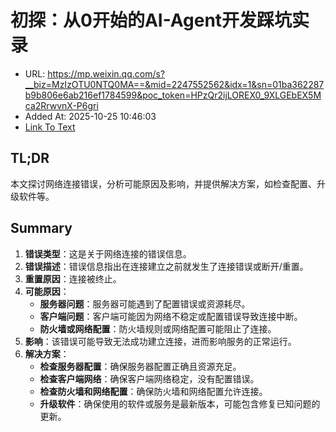 # 初探：从0开始的AI-Agent开发踩坑实录
- URL: https://mp.weixin.qq.com/s?__biz=MzIzOTU0NTQ0MA==&mid=2247552562&idx=1&sn=01ba362287b9b806e6ab216ef1784599&poc_token=HPzQr2ijLOREX0_9XLGEbEX5Mca2RrwvnX-P6gri
- Added At: 2025-10-25 10:46:03
- [Link To Text](2025-10-25-初探：从0开始的ai-agent开发踩坑实录_raw.md)

## TL;DR
本文探讨网络连接错误，分析可能原因及影响，并提供解决方案，如检查配置、升级软件等。

## Summary
1. **错误类型**：这是关于网络连接的错误信息。
2. **错误描述**：错误信息指出在连接建立之前就发生了连接错误或断开/重置。
3. **重置原因**：连接被终止。
4. **可能原因**：
   - **服务器问题**：服务器可能遇到了配置错误或资源耗尽。
   - **客户端问题**：客户端可能因为网络不稳定或配置错误导致连接中断。
   - **防火墙或网络配置**：防火墙规则或网络配置可能阻止了连接。
5. **影响**：该错误可能导致无法成功建立连接，进而影响服务的正常运行。
6. **解决方案**：
   - **检查服务器配置**：确保服务器配置正确且资源充足。
   - **检查客户端网络**：确保客户端网络稳定，没有配置错误。
   - **检查防火墙和网络配置**：确保防火墙和网络配置允许连接。
   - **升级软件**：确保使用的软件或服务是最新版本，可能包含修复已知问题的更新。
